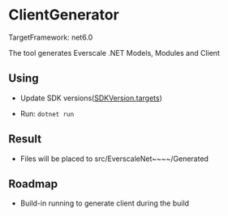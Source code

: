 ﻿# ClientGenerator

TargetFramework: net6.0

The tool generates Everscale .NET Models, Modules and Client

## Using

- Update SDK versions([SDKVersion.targets](https://github.com/everscale-actions/everscale~~~~-dotnet/blob/master/SDKVersion.targets))

- Run: `dotnet run`

## Result

- Files will be placed to src/EverscaleNet~~~~/Generated

## Roadmap

- Build-in running to generate client during the build